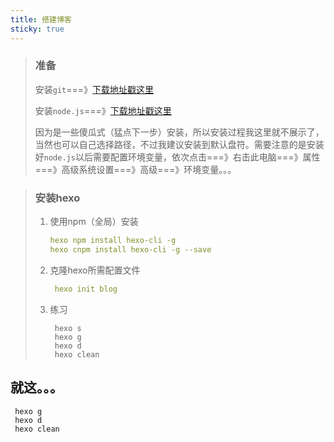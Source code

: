 ```yaml
---
title: 搭建博客
sticky: true
---
```


> ### 准备
>
> 安装`git`===》[下载地址戳这里](https://git-scm.com/downloads)
>
> 安装`node.js`===》[下载地址戳这里](https://nodejs.org/zh-cn/download/)
>
> 因为是一些傻瓜式（猛点下一步）安装，所以安装过程我这里就不展示了，当然也可以自己选择路径，不过我建议安装到默认盘符。需要注意的是安装好`node.js`以后需要配置环境变量，依次点击===》右击此电脑===》属性===》高级系统设置===》高级===》环境变量。。。

> ### 安装hexo
>
> 1. 使用npm（全局）安装
>
>    ```yaml
>    hexo npm install hexo-cli -g
>    hexo cnpm install hexo-cli -g --save
>    ```
>
> 2. 克隆hexo所需配置文件
>
>    ```yaml
>     hexo init blog
>    ```
>    
> 3. 练习 
>
>    ```
>     hexo s
>     hexo g
>     hexo d
>     hexo clean
>    ```
>
>    

## 就这。。。

```
 hexo g
 hexo d
 hexo clean
```

